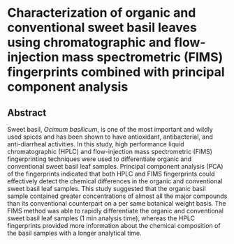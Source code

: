 # Characterization of organic and conventional sweet basil leaves using chromatographic and flow-injection mass spectrometric (FIMS) fingerprints combined with principal component analysis

## Abstract

Sweet basil, _Ocimum basilicum_, is one of the most important and wildly used spices and has been shown to have antioxidant, antibacterial, and anti-diarrheal activities. In this study, high performance liquid chromatographic (HPLC) and flow-injection mass spectrometric (FIMS) fingerprinting techniques were used to differentiate organic and conventional sweet basil leaf samples. Principal component analysis (PCA) of the fingerprints indicated that both HPLC and FIMS fingerprints could effectively detect the chemical differences in the organic and conventional sweet basil leaf samples. This study suggested that the organic basil sample contained greater concentrations of almost all the major compounds than its conventional counterpart on a per same botanical weight basis. The FIMS method was able to rapidly differentiate the organic and conventional sweet basil leaf samples (1 min analysis time), whereas the HPLC fingerprints provided more information about the chemical composition of the basil samples with a longer analytical time.